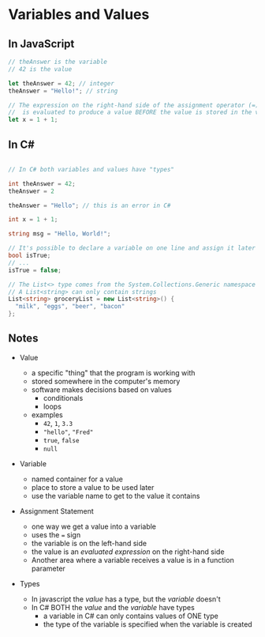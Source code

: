 # Variables and Values

## In JavaScript

```js
// theAnswer is the variable
// 42 is the value

let theAnswer = 42; // integer
theAnswer = "Hello!"; // string

// The expression on the right-hand side of the assignment operator (=) 
//  is evaluated to produce a value BEFORE the value is stored in the variable.
let x = 1 + 1;
```

## In C#

```cs

// In C# both variables and values have "types"

int theAnswer = 42;
theAnswer = 2

theAnswer = "Hello"; // this is an error in C#

int x = 1 + 1;

string msg = "Hello, World!";

// It's possible to declare a variable on one line and assign it later in the program
bool isTrue;
// ...
isTrue = false;

// The List<> type comes from the System.Collections.Generic namespace
// A List<string> can only contain strings
List<string> groceryList = new List<string>() {
  "milk", "eggs", "beer", "bacon"
};
```

## Notes

* Value
  * a specific "thing" that the program is working with
  * stored somewhere in the computer's memory
  * software makes decisions based on values
    * conditionals
    * loops
  * examples
    * `42`, `1`, `3.3`
    * `"hello"`, `"Fred"`
    * `true`, `false`
    * `null`

* Variable
  * named container for a value
  * place to store a value to be used later
  * use the variable name to get to the value it contains

* Assignment Statement
  * one way we get a value into a variable
  * uses the `=` sign
  * the variable is on the left-hand side
  * the value is an *evaluated expression* on the right-hand side
  * Another area where a variable receives a value is in a function parameter

* Types
  * In javascript the *value* has a type, but the *variable* doesn't
  * In C# BOTH the *value* and the *variable* have types
    * a variable in C# can only contains values of ONE type
    * the type of the variable is specified when the variable is created

